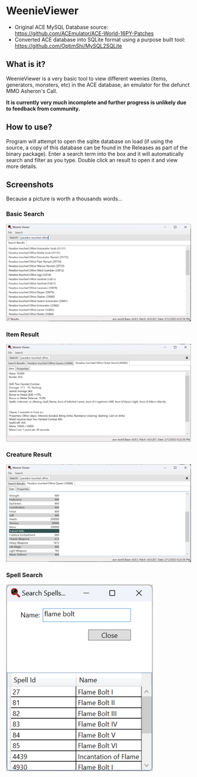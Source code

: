 # WeenieViewer

* Original ACE MySQL Database source: https://github.com/ACEmulator/ACE-World-16PY-Patches
* Converted ACE database into SQLite format using a purpose built tool: https://github.com/OptimShi/MySQL2SQLite

## What is it?

WeenieViewer is a very basic tool to view different weenies (items, generators, monsters, etc) in the ACE database, an emulator for the defunct MMO Asheron's Call.

**It is currently very much incomplete and further progress is unlikely due to feedback from community.**

## How to use?

Program will attempt to open the sqlite database on load (if using the source, a copy of this database can be found in the Releases as part of the binary package). Enter a search term into the box and it will automatically search and filter as you type. Double click an result to open it and view more details.

## Screenshots

Because a picture is worth a thousands words...

### Basic Search
<img src="https://github.com/OptimShi/WeenieViewer/raw/Spells/Images/search.png" alt="Basic Search" width="800">

### Item Result
<img src="https://github.com/OptimShi/WeenieViewer/raw/Spells/Images/item.png" alt="Item Result" width="800">

### Creature Result
<img src="https://github.com/OptimShi/WeenieViewer/raw/Spells/Images/creature.png" alt="Creature Result" width="800">

### Spell Search
<img src="https://github.com/OptimShi/WeenieViewer/raw/Spells/Images/spell-search.png" alt="Spell Search" width="400">


